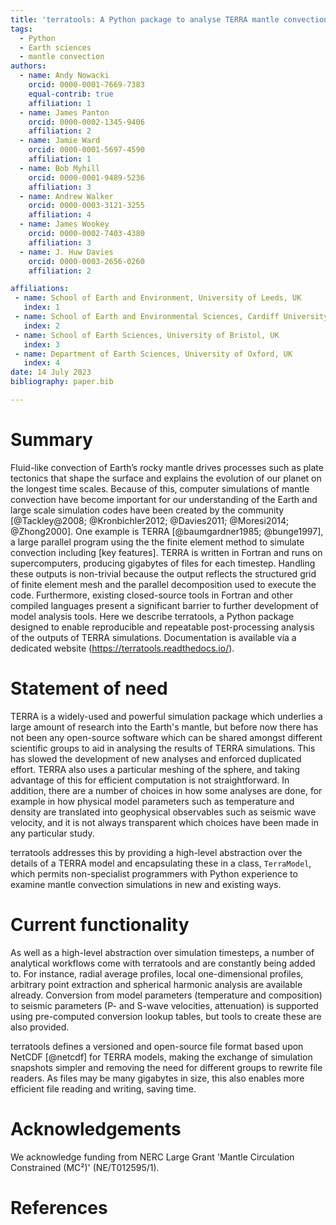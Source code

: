 ```yaml
---
title: 'terratools: A Python package to analyse TERRA mantle convection simulations'
tags:
  - Python
  - Earth sciences
  - mantle convection
authors:
  - name: Andy Nowacki
    orcid: 0000-0001-7669-7383
    equal-contrib: true
    affiliation: 1
  - name: James Panton
    orcid: 0000-0002-1345-9406
    affiliation: 2
  - name: Jamie Ward
    orcid: 0000-0001-5697-4590
    affiliation: 1
  - name: Bob Myhill
    orcid: 0000-0001-9489-5236
    affiliation: 3
  - name: Andrew Walker
    orcid: 0000-0003-3121-3255
    affiliation: 4
  - name: James Wookey
    orcid: 0000-0002-7403-4380
    affiliation: 3
  - name: J. Huw Davies
    orcid: 0000-0003-2656-0260
    affiliation: 2

affiliations:
 - name: School of Earth and Environment, University of Leeds, UK
   index: 1
 - name: School of Earth and Environmental Sciences, Cardiff University, UK
   index: 2
 - name: School of Earth Sciences, University of Bristol, UK
   index: 3
 - name: Department of Earth Sciences, University of Oxford, UK
   index: 4
date: 14 July 2023
bibliography: paper.bib

---
```


# Summary

Fluid-like convection of Earth’s rocky mantle drives processes such as plate tectonics that shape the surface and explains the evolution of our planet on the longest time scales. Because of this, computer simulations of mantle convection have become important for our understanding of the Earth and large scale simulation codes have been created by the community [@Tackley@2008; @Kronbichler2012; @Davies2011; @Moresi2014; @Zhong2000]. One example is TERRA [@baumgardner1985; @bunge1997], a large parallel program using the the finite element method to simulate convection including [key features].  TERRA is written in Fortran and runs on supercomputers, producing gigabytes of files for each timestep. Handling these outputs is non-trivial because the output reflects the structured grid of finite element mesh and the parallel decomposition used to execute the code. Furthermore, existing closed-source tools in Fortran and other compiled languages present a significant barrier to further development of model analysis tools. Here we describe terratools, a Python package designed to enable reproducible and repeatable post-processing analysis of the outputs of TERRA simulations. Documentation is available via a dedicated website (https://terratools.readthedocs.io/).

# Statement of need

TERRA is a widely-used and powerful simulation package which underlies a large amount of research into the Earth's mantle, but before now there has not been any open-source software which can be shared amongst different scientific groups to aid in analysing the results of TERRA simulations.  This has slowed the development of new analyses and enforced duplicated effort.  TERRA also uses a particular meshing of the sphere, and taking advantage of this for efficient computation is not straightforward.  In addition, there are a number of choices in how some analyses are done, for example in how physical model parameters such as temperature and density are translated into geophysical observables such as seismic wave velocity, and it is not always transparent which choices have been made in any particular study.

terratools addresses this by providing a high-level abstraction over the details of a TERRA model and encapsulating these in a class, `TerraModel`, which permits non-specialist programmers with Python experience to examine mantle convection simulations in new and existing ways.

# Current functionality

As well as a high-level abstraction over simulation timesteps, a number of analytical workflows come with terratools and are constantly being added to.  For instance, radial average profiles, local one-dimensional profiles, arbitrary point extraction and spherical harmonic analysis are available already.  Conversion from model parameters (temperature and composition) to seismic parameters (P- and S-wave velocities, attenuation) is supported using pre-computed conversion lookup tables, but tools to create these are also provided.

terratools defines a versioned and open-source file format based upon NetCDF [@netcdf] for TERRA models, making the exchange of simulation snapshots simpler and removing the need for different groups to rewrite file readers.  As files may be many gigabytes in size, this also enables more efficient file reading and writing, saving time.

# Acknowledgements

We acknowledge funding from NERC Large Grant 'Mantle Circulation Constrained (MC²)' (NE/T012595/1).

# References

